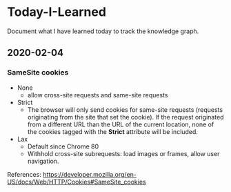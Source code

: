 # Today-I-Learned
Document what I have learned today to track the knowledge graph.

## 2020-02-04
### SameSite cookies

- None
    - allow cross-site requests and same-site requests
- Strict
    - The browser will only send cookies for same-site requests (requests originating from the site that set the cookie). If the request originated from a different URL than the URL of the current location, none of the cookies tagged with the **Strict** attribute will be included.
- Lax
    - Default since Chrome 80
    - Withhold cross-site subrequests: load images or frames, allow user navigation.
    
References: https://developer.mozilla.org/en-US/docs/Web/HTTP/Cookies#SameSite_cookies


